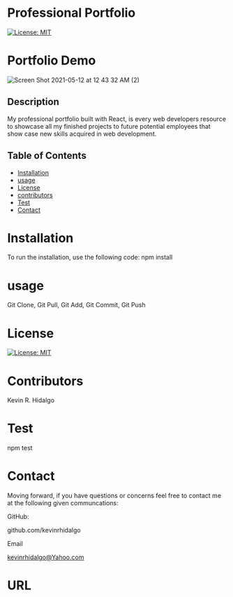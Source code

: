 # Professional Portfolio
  [![License: MIT](https://img.shields.io/badge/License-MIT-yellow.svg)](https://opensource.org/licenses/MIT)
   # Portfolio Demo
![Screen Shot 2021-05-12 at 12 43 32 AM (2)](https://user-images.githubusercontent.com/78196245/117920296-a19dc800-b2bc-11eb-9439-94e9efc868cf.png)

  ## Description 
My professional portfolio built with React, is every web developers resource to showcase all my finished projects to future potential employees that show case new skills acquired in web development.

  ## Table of Contents 

  * [Installation](#installation)
  * [usage](#usage)
  * [License](#license)
  * [contributors](#contributors)
  * [Test](#test)
  * [Contact](#contact)
  # Installation
  To run the installation, use the following code:
  npm install
  # usage
  Git Clone, Git Pull, Git Add, Git Commit, Git Push 
  # License
  [![License: MIT](https://img.shields.io/badge/License-MIT-yellow.svg)](https://opensource.org/licenses/MIT)
  
  # Contributors
  Kevin R. Hidalgo
  # Test
  npm test
  # Contact
  Moving forward, if you have questions or concerns feel free to contact me at the following given communcations: 


  GitHub: 

  github.com/kevinrhidalgo 

  Email 

  kevinrhidalgo@Yahoo.com 

  # URL

 

 
  

  

